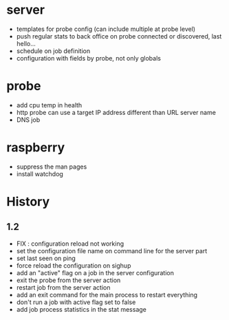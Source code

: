 server
======
* templates for probe config (can include multiple at probe level)
* push regular stats to back office on probe connected or discovered, last hello...
* schedule on job definition
* configuration with fields by probe, not only globals

probe
=====
* add cpu temp in health
* http probe can use a target IP address different than URL server name
* DNS job

raspberry
=========
* suppress the man pages
* install watchdog

History
=======

1.2
-----
* FIX : configuration reload not working
* set the configuration file name on command line for the server part
* set last seen on ping
* force reload the configuration on sighup
* add an "active" flag on a job in the server configuration
* exit the probe from the server action
* restart job from the server action
* add an exit command for the main process to restart everything
* don't run a job with active flag set to false
* add job process statistics in the stat message
